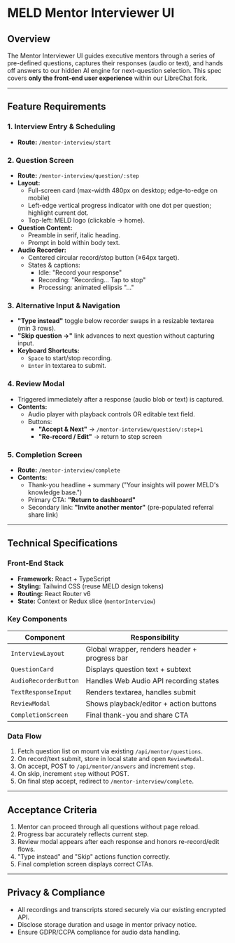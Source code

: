 # MELD Mentor Interviewer UI

## Overview  
The Mentor Interviewer UI guides executive mentors through a series of pre-defined questions, captures their responses (audio or text), and hands off answers to our hidden AI engine for next-question selection. This spec covers **only the front-end user experience** within our LibreChat fork.

---

## Feature Requirements

### 1. Interview Entry & Scheduling  
- **Route:** `/mentor-interview/start`

### 2. Question Screen  
- **Route:** `/mentor-interview/question/:step`  
- **Layout:**  
  - Full-screen card (max-width 480px on desktop; edge-to-edge on mobile)  
  - Left-edge vertical progress indicator with one dot per question; highlight current dot.  
  - Top-left: MELD logo (clickable → home).  
- **Question Content:**  
  - Preamble in serif, italic heading.  
  - Prompt in bold within body text.  
- **Audio Recorder:**  
  - Centered circular record/stop button (≥64px target).  
  - States & captions:  
    - Idle: "Record your response"  
    - Recording: "Recording… Tap to stop"  
    - Processing: animated ellipsis "…"  

### 3. Alternative Input & Navigation  
- **"Type instead"** toggle below recorder swaps in a resizable textarea (min 3 rows).  
- **"Skip question →"** link advances to next question without capturing input.  
- **Keyboard Shortcuts:**  
  - `Space` to start/stop recording.  
  - `Enter` in textarea to submit.

### 4. Review Modal  
- Triggered immediately after a response (audio blob or text) is captured.  
- **Contents:**  
  - Audio player with playback controls OR editable text field.  
  - Buttons:  
    - **"Accept & Next"** → `/mentor-interview/question/:step+1`  
    - **"Re-record / Edit"** → return to step screen  

### 5. Completion Screen  
- **Route:** `/mentor-interview/complete`  
- **Contents:**  
  - Thank-you headline + summary ("Your insights will power MELD's knowledge base.")  
  - Primary CTA: **"Return to dashboard"**  
  - Secondary link: **"Invite another mentor"** (pre-populated referral share link)

---

## Technical Specifications

### Front-End Stack  
- **Framework:** React + TypeScript  
- **Styling:** Tailwind CSS (reuse MELD design tokens)  
- **Routing:** React Router v6  
- **State:** Context or Redux slice (`mentorInterview`)  

### Key Components  
| Component               | Responsibility                                    |
|-------------------------|---------------------------------------------------|
| `InterviewLayout`       | Global wrapper, renders header + progress bar     |
| `QuestionCard`          | Displays question text + subtext                 |
| `AudioRecorderButton`   | Handles Web Audio API recording states            |
| `TextResponseInput`     | Renders textarea, handles submit                  |
| `ReviewModal`           | Shows playback/editor + action buttons            |
| `CompletionScreen`      | Final thank-you and share CTA                     |

### Data Flow  
1. Fetch question list on mount via existing `/api/mentor/questions`.  
2. On record/text submit, store in local state and open `ReviewModal`.  
3. On accept, POST to `/api/mentor/answers` and increment `step`.  
4. On skip, increment `step` without POST.  
5. On final step accept, redirect to `/mentor-interview/complete`.

---

## Acceptance Criteria  
1. Mentor can proceed through all questions without page reload.  
2. Progress bar accurately reflects current step.  
3. Review modal appears after each response and honors re-record/edit flows.  
4. "Type instead" and "Skip" actions function correctly.  
5. Final completion screen displays correct CTAs.

---

## Privacy & Compliance  
- All recordings and transcripts stored securely via our existing encrypted API.  
- Disclose storage duration and usage in mentor privacy notice.  
- Ensure GDPR/CCPA compliance for audio data handling.  
